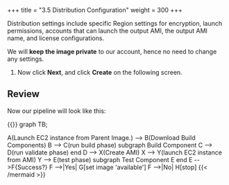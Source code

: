 +++
title = "3.5 Distribution Configuration"
weight = 300
+++

Distribution settings include specific Region settings for encryption, launch permissions, accounts that can launch the output AMI, the output AMI name, and license configurations.

We will **keep the image private** to our account, hence no need to change any settings.

1. Now click **Next**, and click **Create** on the following screen.

## Review

Now our pipeline will look like this:

{{<mermaid align="left">}}
graph TB;

A(Launch EC2 instance from Parent Image.) --> B(Download Build Components)
B --> C(run build phase)
subgraph Build Component
C --> D(run validate phase)
end
D --> X(Create AMI)
X --> Y(launch EC2 instance from AMI)
Y --> E(test phase)
subgraph Test Component
E
end
E -->F{Success?}
F -->|Yes| G[set image 'available']
F -->|No| H[stop]
{{< /mermaid >}}
